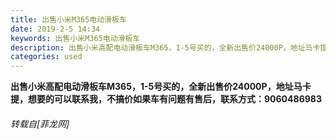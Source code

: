 ```yaml
---
title: 出售小米M365电动滑板车
date: 2019-2-5 14:34
keywords: 出售小米M365电动滑板车
description: 出售小米高配电动滑板车M365，1-5号买的，全新出售价24000P，地址马卡提，想要的可以联系我，不搞价如果车有问题有售后，联系方式：9060486983
categories: used
---
```

<td class="t_f" id="postmessage_2921406">

<strong>出售小米高配电动滑板车M365，1-5号买的，全新出售价24000P，地址马卡提，想要的可以联系我，不搞价如果车有问题有售后，联系方式：9060486983</strong></td>
###### 转载自[菲龙网]